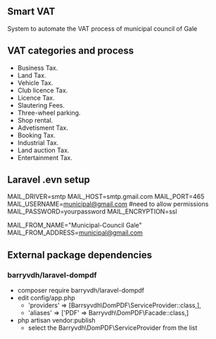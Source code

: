 ## Smart VAT

System to automate the VAT process of municipal council of Gale

## VAT categories and process

-   Business Tax.
-   Land Tax.
-   Vehicle Tax.
-   Club licence Tax.
-   Licence Tax.
-   Slautering Fees.
-   Three-wheel parking.
-   Shop rental.
-   Advetisment Tax.
-   Booking Tax.
-   Industrial Tax.
-   Land auction Tax.
-   Entertainment Tax.

## Laravel .evn setup

MAIL_DRIVER=smtp
MAIL_HOST=smtp.gmail.com
MAIL_PORT=465
MAIL_USERNAME=municipal@gmail.com #need to allow permissions
MAIL_PASSWORD=yourpassword
MAIL_ENCRYPTION=ssl

MAIL_FROM_NAME="Municipal-Council Gale"
MAIL_FROM_ADDRESS=municipal@gmail.com

## External package dependencies

### barryvdh/laravel-dompdf

-   composer require barryvdh/laravel-dompdf
-   edit config/app.php
    -   'providers' => [Barrsyvdh\DomPDF\ServiceProvider::class,],
    -   'aliases' => ['PDF' => Barryvdh\DomPDF\Facade::class,]
-   php artisan vendor:publish
    -   select the Barryvdh\DomPDF\ServiceProvider from the list
